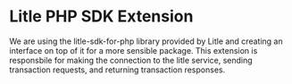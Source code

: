 Litle PHP SDK Extension
=============

We are using the litle-sdk-for-php library provided by Litle and creating an interface on top of it
for a more sensible package. This extension is responsbile for making the connection to the litle 
service, sending transaction requests, and returning transaction responses.
